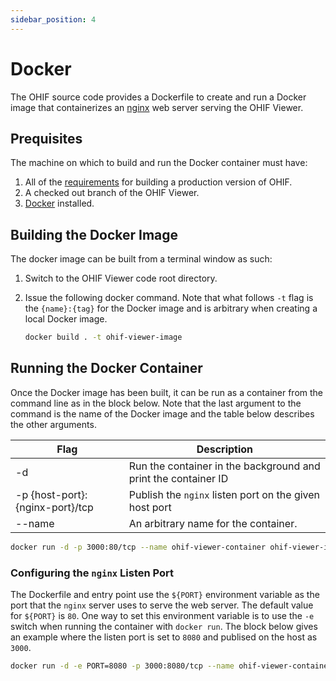 ```yaml
---
sidebar_position: 4
---
```


# Docker

The OHIF source code provides a Dockerfile to create and run a Docker image that containerizes an [nginx](https://www.nginx.com/) web server serving the OHIF Viewer.


## Prequisites
The machine on which to build and run the Docker container must have:
1. All of the [requirements](./build-for-production.md#build-for-production) for building a production version of OHIF.
2. A checked out branch of the OHIF Viewer.
3. [Docker](https://docs.docker.com/get-docker/) installed.

## Building the Docker Image
The docker image can be built from a terminal window as such:
1. Switch to the OHIF Viewer code root directory.
2. Issue the following docker command. Note that what follows `-t` flag is the `{name}:{tag}` for the Docker image and is arbitrary when creating a local Docker image.

    ```sh
    docker build . -t ohif-viewer-image
    ```

## Running the Docker Container
Once the Docker image has been built, it can be run as a container from the command line as in the block below. Note that the last argument to the command is the name of the Docker image and the table below describes the other arguments.

|Flag|Description|
|----|-----------|
|-d|Run the container in the background and print the container ID|
|-p {host-port}:{nginx-port}/tcp|Publish the `nginx` listen port on the given host port|
|--name|An arbitrary name for the container.|


```sh
docker run -d -p 3000:80/tcp --name ohif-viewer-container ohif-viewer-image
```

### Configuring the `nginx` Listen Port

The Dockerfile and entry point use the `${PORT}` environment variable as the port that the `nginx` server uses to serve the web server. The default value for `${PORT}` is `80`. One way to set this environment variable is to use the `-e` switch when running the container with `docker run`. The block below gives an example where the listen port is set to `8080` and publised on the host as `3000`.

```sh
docker run -d -e PORT=8080 -p 3000:8080/tcp --name ohif-viewer-container ohif-viewer-image
```
